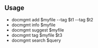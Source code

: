 ## Usage

* docmgmt add $myfile --tag $t1 --tag $t2
* docmgmt info $myfile
* docmgmt suggest $myfile
* docmgmt tag $myfile $t3
* docmgmt search $query